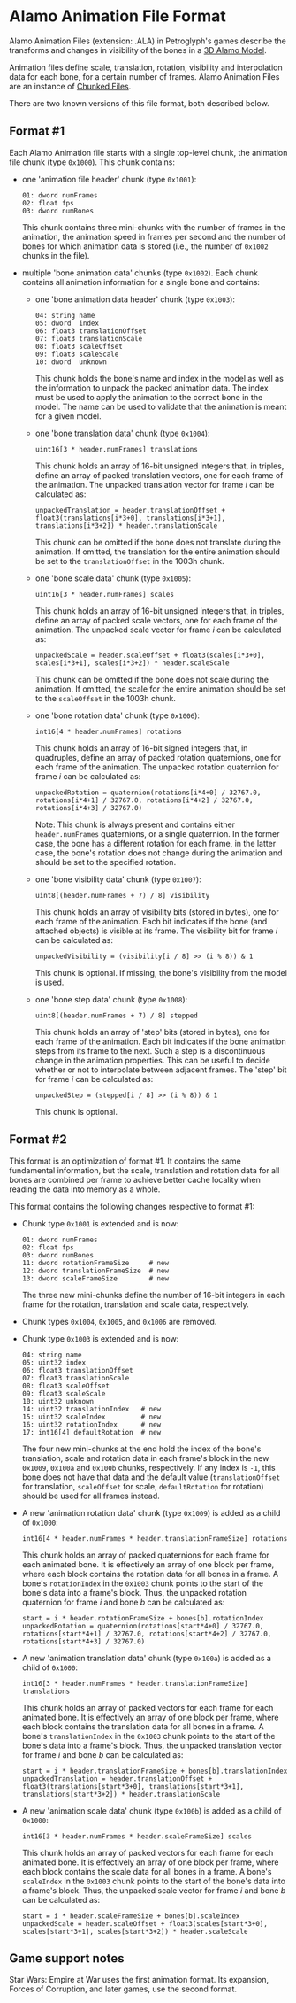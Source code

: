 # Alamo Animation File Format

Alamo Animation Files (extension: .ALA) in Petroglyph's games describe the transforms and changes in visibility of the bones in a [3D Alamo Model](alo-model-format.md).

Animation files define scale, translation, rotation, visibility and interpolation data for each bone, for a certain number of frames. Alamo Animation Files are an instance of [Chunked Files](chunk-format.md).

There are two known versions of this file format, both described below.

## Format #1

Each Alamo Animation file starts with a single top-level chunk, the animation file chunk (type `0x1000`). This chunk contains:
- one 'animation file header' chunk (type `0x1001`):
  ```
  01: dword numFrames
  02: float fps
  03: dword numBones
  ```
  This chunk contains three mini-chunks with the number of frames in the animation, the animation speed in frames per second and the number of bones for which animation data is stored (i.e., the number of `0x1002` chunks in the file).

- multiple 'bone animation data' chunks (type `0x1002`). Each chunk contains all animation information for a single bone and contains:
  - one 'bone animation data header' chunk (type `0x1003`):
    ```
    04: string name
    05: dword  index
    06: float3 translationOffset
    07: float3 translationScale
    08: float3 scaleOffset
    09: float3 scaleScale
    10: dword  unknown
    ```
    This chunk holds the bone's name and index in the model as well as the information to unpack the packed animation data. The index must be used to apply the animation to the correct bone in the model. The name can be used to validate that the animation is meant for a given model.

  - one 'bone translation data' chunk (type `0x1004`):
    ```
    uint16[3 * header.numFrames] translations
    ```
    This chunk holds an array of 16-bit unsigned integers that, in triples, define an array of packed translation vectors, one for each frame of the animation. The unpacked translation vector for frame _i_ can be calculated as:
    ```
    unpackedTranslation = header.translationOffset + float3(translations[i*3+0], translations[i*3+1], translations[i*3+2]) * header.translationScale
    ```
    This chunk can be omitted if the bone does not translate during the animation. If omitted, the translation for the entire animation should be set to the `translationOffset` in the 1003h chunk.

  - one 'bone scale data' chunk (type `0x1005`):
    ```
    uint16[3 * header.numFrames] scales
    ```
    This chunk holds an array of 16-bit unsigned integers that, in triples, define an array of packed scale vectors, one for each frame of the animation. The unpacked scale vector for frame _i_ can be calculated as:
    ```
    unpackedScale = header.scaleOffset + float3(scales[i*3+0], scales[i*3+1], scales[i*3+2]) * header.scaleScale
    ```
    This chunk can be omitted if the bone does not scale during the animation. If omitted, the scale for the entire animation should be set to the `scaleOffset` in the 1003h chunk.

  - one 'bone rotation data' chunk (type `0x1006`):
    ```
    int16[4 * header.numFrames] rotations
    ```
    This chunk holds an array of 16-bit signed integers that, in quadruples, define an array of packed rotation quaternions, one for each frame of the animation. The unpacked rotation quaternion for frame _i_ can be calculated as:
    ```
    unpackedRotation = quaternion(rotations[i*4+0] / 32767.0, rotations[i*4+1] / 32767.0, rotations[i*4+2] / 32767.0, rotations[i*4+3] / 32767.0)
    ```
    Note: This chunk is always present and contains either `header.numFrames` quaternions, or a single quaternion. In the former case, the bone has a different rotation for each frame, in the latter case, the bone's rotation does not change during the animation and should be set to the specified rotation.

  - one 'bone visibility data' chunk (type `0x1007`):
    ```
    uint8[(header.numFrames + 7) / 8] visibility
    ```
    This chunk holds an array of visibility bits (stored in bytes), one for each frame of the animation. Each bit indicates if the bone (and attached objects) is visible at its frame. The visibility bit for frame _i_ can be calculated as:
    ```
    unpackedVisibility = (visibility[i / 8] >> (i % 8)) & 1
    ```
    This chunk is optional. If missing, the bone's visibility from the model is used.

  - one 'bone step data' chunk (type `0x1008`):
    ```
    uint8[(header.numFrames + 7) / 8] stepped
    ```
    This chunk holds an array of 'step' bits (stored in bytes), one for each frame of the animation. Each bit indicates if the bone animation steps from its frame to the next. Such a step is a discontinuous change in the animation properties. This can be useful to decide whether or not to interpolate between adjacent frames. The 'step' bit for frame _i_ can be calculated as:
    ```
    unpackedStep = (stepped[i / 8] >> (i % 8)) & 1
    ```
    This chunk is optional.

## Format #2

This format is an optimization of format #1. It contains the same fundamental information, but the scale, translation and rotation data for all bones are combined per frame to achieve better cache locality when reading the data into memory as a whole.

This format contains the following changes respective to format #1:
- Chunk type `0x1001` is extended and is now:
  ```
  01: dword numFrames
  02: float fps
  03: dword numBones
  11: dword rotationFrameSize     # new
  12: dword translationFrameSize  # new
  13: dword scaleFrameSize        # new
  ```
  The three new mini-chunks define the number of 16-bit integers in each frame for the rotation, translation and scale data, respectively.
  
- Chunk types `0x1004`, `0x1005`, and `0x1006` are removed.

- Chunk type `0x1003` is extended and is now:
  ```
  04: string name
  05: uint32 index
  06: float3 translationOffset
  07: float3 translationScale
  08: float3 scaleOffset
  09: float3 scaleScale
  10: uint32 unknown
  14: uint32 translationIndex   # new
  15: uint32 scaleIndex         # new
  16: uint32 rotationIndex      # new
  17: int16[4] defaultRotation  # new
  ```
  The four new mini-chunks at the end hold the index of the bone's translation, scale and rotation data in each frame's block in the new `0x1009`, `0x100a` and `0x100b` chunks, respectively.
  If any index is `-1`, this bone does not have that data and the default value (`translationOffset` for translation, `scaleOffset` for scale, `defaultRotation` for rotation) should be used for all frames instead.

- A new 'animation rotation data' chunk (type `0x1009`) is added as a child of `0x1000`:
  ```
  int16[4 * header.numFrames * header.translationFrameSize] rotations
  ```
  This chunk holds an array of packed quaternions for each frame for each animated bone. It is effectively an array of one block per frame, where each block contains the rotation data for all bones in a frame. A bone's `rotationIndex` in the `0x1003` chunk points to the start of the bone's data into a frame's block. Thus, the unpacked rotation quaternion for frame _i_ and bone _b_ can be calculated as:
  ```
  start = i * header.rotationFrameSize + bones[b].rotationIndex
  unpackedRotation = quaternion(rotations[start*4+0] / 32767.0, rotations[start*4+1] / 32767.0, rotations[start*4+2] / 32767.0, rotations[start*4+3] / 32767.0)
  ```

- A new 'animation translation data' chunk (type `0x100a`) is added as a child of `0x1000`:
  ```
  int16[3 * header.numFrames * header.translationFrameSize] translations
  ```
  This chunk holds an array of packed vectors for each frame for each animated bone. It is effectively an array of one block per frame, where each block contains the translation data for all bones in a frame. A bone's `translationIndex` in the `0x1003` chunk points to the start of the bone's data into a frame's block. Thus, the unpacked translation vector for frame _i_ and bone _b_ can be calculated as:
  ```
  start = i * header.translationFrameSize + bones[b].translationIndex
  unpackedTranslation = header.translationOffset + float3(translations[start*3+0], translations[start*3+1], translations[start*3+2]) * header.translationScale
  ```

- A new 'animation scale data' chunk (type `0x100b`) is added as a child of `0x1000`:
  ```
  int16[3 * header.numFrames * header.scaleFrameSize] scales
  ```
  This chunk holds an array of packed vectors for each frame for each animated bone. It is effectively an array of one block per frame, where each block contains the scale data for all bones in a frame. A bone's `scaleIndex` in the `0x1003` chunk points to the start of the bone's data into a frame's block. Thus, the unpacked scale vector for frame _i_ and bone _b_ can be calculated as:
  ```
  start = i * header.scaleFrameSize + bones[b].scaleIndex
  unpackedScale = header.scaleOffset + float3(scales[start*3+0], scales[start*3+1], scales[start*3+2]) * header.scaleScale
  ```

## Game support notes
Star Wars: Empire at War uses the first animation format. Its expansion, Forces of Corruption, and later games, use the second format.

